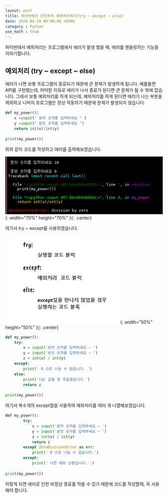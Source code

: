 ```yaml
---
layout: post
title: 파이썬에서 간단하게 예외처리하기(try ~ except ~ else)
date: 2020-04-19 09:00:00 +0300
category : Python
use_math : true
---     
```


파이썬에서 예외처리는 프로그램에서 에러가 발생 했을 때, 에러를 핸들링하는 기능을 이야기합니다.

## 예외처리 (try ~ except ~ else)

에러가 나면 보통 프로그램이 종료되기 때문에 큰 문제가 발생하게 됩니다. 예를들면 API를 구현했는데, 어떠한 이유로 에러가 나서 종료가 된다면 큰 문제가 될 수 밖에 없습니다. 그래서 보통 예외처리를 하게 되는데, 예외처리를 하게 된다면 에러가 나는 부분을 제외하고 나머지 프로그램은 정상 작동하기 때문에 문제가 발생되지 않습니다. 

```python
def my_power():
    x =input(" 분자 숫자를 입력하세요 " )
    y =input(" 분모 숫자를 입력하세요 ")
    return int(x)/int(y)

print(my_power())
```

위와 같이 코드를 작성하고 에러를 출력해보겠습니다.

![try](/public/img/try.png){: width="70%" height="70%" }{: .center}
 
여기서 try ~ except를 사용하겠습니다.

![try2](/public/img/try2.png){: width="50%" height="50%" }{: .center}

```python
def my_power():
    try:
        x = input('분자 숫자를 입력하세요 ~ ')
        y = input('분모 숫자를 입력하세요 ~ ')
        z = int(x) / int(y)
    except:
        print(' 0 으로 나눌 수 없습니다. ')
    else:
        print('나눈 값을 잘 추출했습니다.')
        return z
	
print(my_power())
```

여기서 복수개의 except절을 사용하여 예외처리를 여러 개 나열해보겠습니다. 

```python
def my_power():
        try:
            x = input('분자 숫자를 입력하세요 ~ ')
            y = input('분모 숫자를 입력하세요 ~ ')
            z = int(x) / int(y)
            return z
        except ZeroDivisionError as err:
            print(' 0 으로 나눌 수 없습니다.')
        except:
            print(' 다른 예외 상황입니다. ')
			
print(my_power())
```

이렇게 되면 에러로 인한 비정상 종료를 막을 수 있기 때문에 코드를 작성할때, 꼭 사용해야 합니다. 
